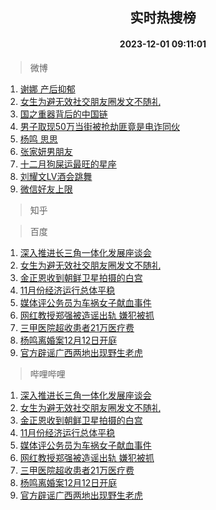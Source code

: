 <div align="center"><h2>实时热搜榜</h2><h4>2023-12-01 09:11:01</h4></div>

> 微博  

1. [谢娜 产后抑郁](https://s.weibo.com/weibo?q=%E8%B0%A2%E5%A8%9C%20%E4%BA%A7%E5%90%8E%E6%8A%91%E9%83%81&t=31&band_rank=1&Refer=top)<br />
2. [女生为避无效社交朋友圈发文不随礼](https://s.weibo.com/weibo?q=%23%E5%A5%B3%E7%94%9F%E4%B8%BA%E9%81%BF%E6%97%A0%E6%95%88%E7%A4%BE%E4%BA%A4%E6%9C%8B%E5%8F%8B%E5%9C%88%E5%8F%91%E6%96%87%E4%B8%8D%E9%9A%8F%E7%A4%BC%23&t=31&band_rank=2&Refer=top)<br />
3. [国之重器背后的中国链](https://s.weibo.com/weibo?q=%23%E5%9B%BD%E4%B9%8B%E9%87%8D%E5%99%A8%E8%83%8C%E5%90%8E%E7%9A%84%E4%B8%AD%E5%9B%BD%E9%93%BE%23&t=31&band_rank=3&Refer=top)<br />
4. [男子取现50万当街被抢劫匪竟是电诈同伙](https://s.weibo.com/weibo?q=%23%E7%94%B7%E5%AD%90%E5%8F%96%E7%8E%B050%E4%B8%87%E5%BD%93%E8%A1%97%E8%A2%AB%E6%8A%A2%E5%8A%AB%E5%8C%AA%E7%AB%9F%E6%98%AF%E7%94%B5%E8%AF%88%E5%90%8C%E4%BC%99%23&t=31&band_rank=4&Refer=top)<br />
5. [杨鸣 思思](https://s.weibo.com/weibo?q=%E6%9D%A8%E9%B8%A3%20%E6%80%9D%E6%80%9D&t=31&band_rank=5&Refer=top)<br />
6. [张家妍男朋友](https://s.weibo.com/weibo?q=%E5%BC%A0%E5%AE%B6%E5%A6%8D%E7%94%B7%E6%9C%8B%E5%8F%8B&t=31&band_rank=6&Refer=top)<br />
7. [十二月狗屎运最旺的星座](https://s.weibo.com/weibo?q=%E5%8D%81%E4%BA%8C%E6%9C%88%E7%8B%97%E5%B1%8E%E8%BF%90%E6%9C%80%E6%97%BA%E7%9A%84%E6%98%9F%E5%BA%A7&t=31&band_rank=7&Refer=top)<br />
8. [刘耀文LV酒会跳舞](https://s.weibo.com/weibo?q=%23%E5%88%98%E8%80%80%E6%96%87LV%E9%85%92%E4%BC%9A%E8%B7%B3%E8%88%9E%23&t=31&band_rank=8&Refer=top)<br />
9. [微信好友上限](https://s.weibo.com/weibo?q=%E5%BE%AE%E4%BF%A1%E5%A5%BD%E5%8F%8B%E4%B8%8A%E9%99%90&t=31&band_rank=9&Refer=top)<br />

> 知乎  


> 百度  

1. [深入推进长三角一体化发展座谈会](https://www.baidu.com/s?wd=%E6%B7%B1%E5%85%A5%E6%8E%A8%E8%BF%9B%E9%95%BF%E4%B8%89%E8%A7%92%E4%B8%80%E4%BD%93%E5%8C%96%E5%8F%91%E5%B1%95%E5%BA%A7%E8%B0%88%E4%BC%9A&sa=fyb_news&rsv_dl=fyb_news)<br />
2. [女生为避无效社交朋友圈发文不随礼](https://www.baidu.com/s?wd=%E5%A5%B3%E7%94%9F%E4%B8%BA%E9%81%BF%E6%97%A0%E6%95%88%E7%A4%BE%E4%BA%A4%E6%9C%8B%E5%8F%8B%E5%9C%88%E5%8F%91%E6%96%87%E4%B8%8D%E9%9A%8F%E7%A4%BC&sa=fyb_news&rsv_dl=fyb_news)<br />
3. [金正恩收到朝鲜卫星拍摄的白宫](https://www.baidu.com/s?wd=%E9%87%91%E6%AD%A3%E6%81%A9%E6%94%B6%E5%88%B0%E6%9C%9D%E9%B2%9C%E5%8D%AB%E6%98%9F%E6%8B%8D%E6%91%84%E7%9A%84%E7%99%BD%E5%AE%AB&sa=fyb_news&rsv_dl=fyb_news)<br />
4. [11月份经济运行总体平稳](https://www.baidu.com/s?wd=11%E6%9C%88%E4%BB%BD%E7%BB%8F%E6%B5%8E%E8%BF%90%E8%A1%8C%E6%80%BB%E4%BD%93%E5%B9%B3%E7%A8%B3&sa=fyb_news&rsv_dl=fyb_news)<br />
5. [媒体评公务员为车祸女子献血事件](https://www.baidu.com/s?wd=%E5%AA%92%E4%BD%93%E8%AF%84%E5%85%AC%E5%8A%A1%E5%91%98%E4%B8%BA%E8%BD%A6%E7%A5%B8%E5%A5%B3%E5%AD%90%E7%8C%AE%E8%A1%80%E4%BA%8B%E4%BB%B6&sa=fyb_news&rsv_dl=fyb_news)<br />
6. [网红教授郑强被造谣出轨 嫌犯被抓](https://www.baidu.com/s?wd=%E7%BD%91%E7%BA%A2%E6%95%99%E6%8E%88%E9%83%91%E5%BC%BA%E8%A2%AB%E9%80%A0%E8%B0%A3%E5%87%BA%E8%BD%A8+%E5%AB%8C%E7%8A%AF%E8%A2%AB%E6%8A%93&sa=fyb_news&rsv_dl=fyb_news)<br />
7. [三甲医院超收患者21万医疗费](https://www.baidu.com/s?wd=%E4%B8%89%E7%94%B2%E5%8C%BB%E9%99%A2%E8%B6%85%E6%94%B6%E6%82%A3%E8%80%8521%E4%B8%87%E5%8C%BB%E7%96%97%E8%B4%B9&sa=fyb_news&rsv_dl=fyb_news)<br />
8. [杨鸣离婚案12月12日开庭](https://www.baidu.com/s?wd=%E6%9D%A8%E9%B8%A3%E7%A6%BB%E5%A9%9A%E6%A1%8812%E6%9C%8812%E6%97%A5%E5%BC%80%E5%BA%AD&sa=fyb_news&rsv_dl=fyb_news)<br />
9. [官方辟谣广西两地出现野生老虎](https://www.baidu.com/s?wd=%E5%AE%98%E6%96%B9%E8%BE%9F%E8%B0%A3%E5%B9%BF%E8%A5%BF%E4%B8%A4%E5%9C%B0%E5%87%BA%E7%8E%B0%E9%87%8E%E7%94%9F%E8%80%81%E8%99%8E&sa=fyb_news&rsv_dl=fyb_news)<br />

> 哔哩哔哩  

1. [深入推进长三角一体化发展座谈会](https://www.baidu.com/s?wd=%E6%B7%B1%E5%85%A5%E6%8E%A8%E8%BF%9B%E9%95%BF%E4%B8%89%E8%A7%92%E4%B8%80%E4%BD%93%E5%8C%96%E5%8F%91%E5%B1%95%E5%BA%A7%E8%B0%88%E4%BC%9A&sa=fyb_news&rsv_dl=fyb_news)<br />
2. [女生为避无效社交朋友圈发文不随礼](https://www.baidu.com/s?wd=%E5%A5%B3%E7%94%9F%E4%B8%BA%E9%81%BF%E6%97%A0%E6%95%88%E7%A4%BE%E4%BA%A4%E6%9C%8B%E5%8F%8B%E5%9C%88%E5%8F%91%E6%96%87%E4%B8%8D%E9%9A%8F%E7%A4%BC&sa=fyb_news&rsv_dl=fyb_news)<br />
3. [金正恩收到朝鲜卫星拍摄的白宫](https://www.baidu.com/s?wd=%E9%87%91%E6%AD%A3%E6%81%A9%E6%94%B6%E5%88%B0%E6%9C%9D%E9%B2%9C%E5%8D%AB%E6%98%9F%E6%8B%8D%E6%91%84%E7%9A%84%E7%99%BD%E5%AE%AB&sa=fyb_news&rsv_dl=fyb_news)<br />
4. [11月份经济运行总体平稳](https://www.baidu.com/s?wd=11%E6%9C%88%E4%BB%BD%E7%BB%8F%E6%B5%8E%E8%BF%90%E8%A1%8C%E6%80%BB%E4%BD%93%E5%B9%B3%E7%A8%B3&sa=fyb_news&rsv_dl=fyb_news)<br />
5. [媒体评公务员为车祸女子献血事件](https://www.baidu.com/s?wd=%E5%AA%92%E4%BD%93%E8%AF%84%E5%85%AC%E5%8A%A1%E5%91%98%E4%B8%BA%E8%BD%A6%E7%A5%B8%E5%A5%B3%E5%AD%90%E7%8C%AE%E8%A1%80%E4%BA%8B%E4%BB%B6&sa=fyb_news&rsv_dl=fyb_news)<br />
6. [网红教授郑强被造谣出轨 嫌犯被抓](https://www.baidu.com/s?wd=%E7%BD%91%E7%BA%A2%E6%95%99%E6%8E%88%E9%83%91%E5%BC%BA%E8%A2%AB%E9%80%A0%E8%B0%A3%E5%87%BA%E8%BD%A8+%E5%AB%8C%E7%8A%AF%E8%A2%AB%E6%8A%93&sa=fyb_news&rsv_dl=fyb_news)<br />
7. [三甲医院超收患者21万医疗费](https://www.baidu.com/s?wd=%E4%B8%89%E7%94%B2%E5%8C%BB%E9%99%A2%E8%B6%85%E6%94%B6%E6%82%A3%E8%80%8521%E4%B8%87%E5%8C%BB%E7%96%97%E8%B4%B9&sa=fyb_news&rsv_dl=fyb_news)<br />
8. [杨鸣离婚案12月12日开庭](https://www.baidu.com/s?wd=%E6%9D%A8%E9%B8%A3%E7%A6%BB%E5%A9%9A%E6%A1%8812%E6%9C%8812%E6%97%A5%E5%BC%80%E5%BA%AD&sa=fyb_news&rsv_dl=fyb_news)<br />
9. [官方辟谣广西两地出现野生老虎](https://www.baidu.com/s?wd=%E5%AE%98%E6%96%B9%E8%BE%9F%E8%B0%A3%E5%B9%BF%E8%A5%BF%E4%B8%A4%E5%9C%B0%E5%87%BA%E7%8E%B0%E9%87%8E%E7%94%9F%E8%80%81%E8%99%8E&sa=fyb_news&rsv_dl=fyb_news)<br />
